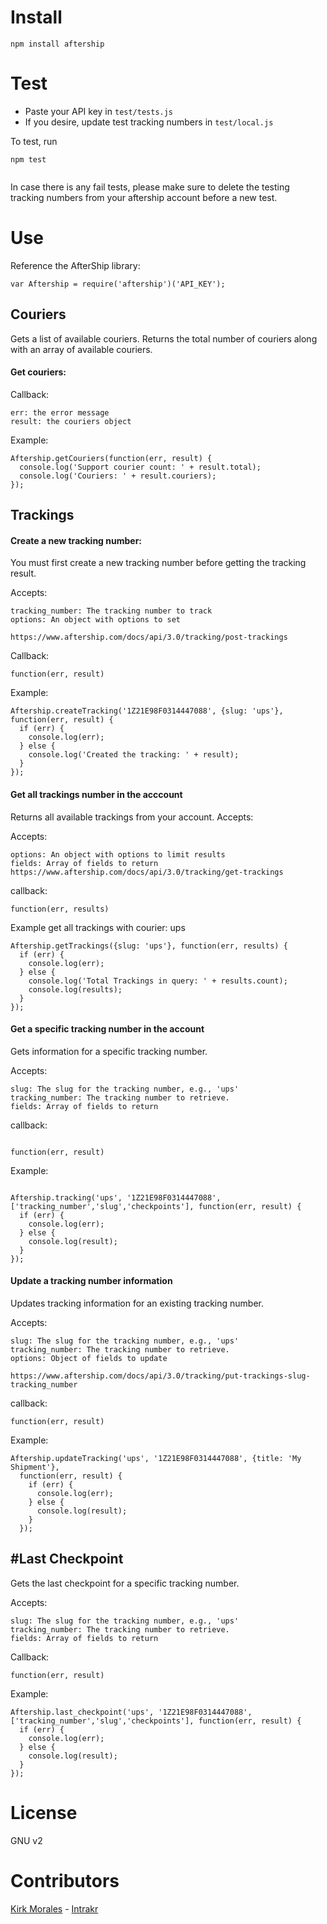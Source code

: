 Install
=========

```
npm install aftership

```

Test
=========

- Paste your API key in ```test/tests.js```
- If you desire, update test tracking numbers in ```test/local.js```

To test, run

```
npm test


```

In case there is any fail tests, please make sure to delete the testing tracking numbers from your aftership account before a new test.


Use
=========

Reference the AfterShip library:

```
var Aftership = require('aftership')('API_KEY');

```

Couriers
-

Gets a list of available couriers. Returns the total number of couriers along with an array of available couriers.

#### Get couriers:

Callback:

```
err: the error message
result: the couriers object

```

Example:

```
Aftership.getCouriers(function(err, result) {
  console.log('Support courier count: ' + result.total);
  console.log('Couriers: ' + result.couriers);
});

```



Trackings
-

#### Create a new tracking number:

You must first create a new tracking number before getting the tracking result.

Accepts:

```
tracking_number: The tracking number to track
options: An object with options to set

https://www.aftership.com/docs/api/3.0/tracking/post-trackings

```

Callback:

```
function(err, result)

```

Example:

```
Aftership.createTracking('1Z21E98F0314447088', {slug: 'ups'}, function(err, result) {
  if (err) {
    console.log(err);
  } else {
    console.log('Created the tracking: ' + result);
  }
});

```


#### Get all trackings number in the acccount

Returns all available trackings from your account. Accepts:

Accepts:

```
options: An object with options to limit results
fields: Array of fields to return
https://www.aftership.com/docs/api/3.0/tracking/get-trackings
```

callback:

```
function(err, results)

```

Example get all trackings with courier: ups

```
Aftership.getTrackings({slug: 'ups'}, function(err, results) {
  if (err) {
    console.log(err);
  } else {
    console.log('Total Trackings in query: ' + results.count);
    console.log(results);
  }
});

```

#### Get a specific tracking number in the account

Gets information for a specific tracking number.

Accepts:

```
slug: The slug for the tracking number, e.g., 'ups'
tracking_number: The tracking number to retrieve.
fields: Array of fields to return

```

callback:

```

function(err, result)

```

Example:

```

Aftership.tracking('ups', '1Z21E98F0314447088', ['tracking_number','slug','checkpoints'], function(err, result) {
  if (err) {
    console.log(err);
  } else {
    console.log(result);
  }
});

```

#### Update a tracking number information

Updates tracking information for an existing tracking number.

Accepts:

```
slug: The slug for the tracking number, e.g., 'ups'
tracking_number: The tracking number to retrieve.
options: Object of fields to update

https://www.aftership.com/docs/api/3.0/tracking/put-trackings-slug-tracking_number

```

callback:

```
function(err, result)

```


Example:

```
Aftership.updateTracking('ups', '1Z21E98F0314447088', {title: 'My Shipment'},
  function(err, result) {
    if (err) {
      console.log(err);
    } else {
      console.log(result);
    }
  });

```

#Last Checkpoint
-

Gets the last checkpoint for a specific tracking number.

Accepts:

```
slug: The slug for the tracking number, e.g., 'ups'
tracking_number: The tracking number to retrieve.
fields: Array of fields to return

```

Callback:

```
function(err, result)

```

Example:

```
Aftership.last_checkpoint('ups', '1Z21E98F0314447088', ['tracking_number','slug','checkpoints'], function(err, result) {
  if (err) {
    console.log(err);
  } else {
    console.log(result);
  }
});

```



License
=========

GNU v2

Contributors
=========

[Kirk Morales] - [Intrakr]

  [Kirk Morales]: https://github.com/knation
  [Intrakr]: http://intrakr.com
